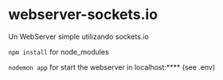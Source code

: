 # webserver-sockets.io
Un WebServer simple utilizando sockets.io

``` npm install ``` for node_modules

``` nodemon app ``` for start the webserver in localhost:**** (see .env)
